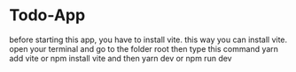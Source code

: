 # Todo-App
before starting this app, you have to install vite.
this way you can install vite.
open your terminal and go to the folder root then type this command
yarn add vite
or 
npm install vite
and then
yarn dev or npm run dev
